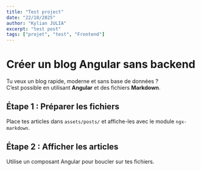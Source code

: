 ```yaml
---
title: "Test project"
date: "22/10/2025"
author: "Kylian JULIA"
excerpt: "test post"
tags: ["projet", "test", "Frontend"]
---
```


# Créer un blog Angular sans backend

Tu veux un blog rapide, moderne et sans base de données ?  
C’est possible en utilisant **Angular** et des fichiers **Markdown**.

## Étape 1 : Préparer les fichiers

Place tes articles dans `assets/posts/` et affiche-les avec le module `ngx-markdown`.

## Étape 2 : Afficher les articles

Utilise un composant Angular pour boucler sur tes fichiers.
